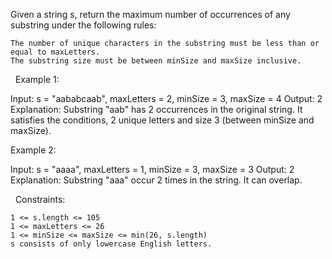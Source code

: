 Given a string s, return the maximum number of occurrences of any substring under the following rules:


	The number of unique characters in the substring must be less than or equal to maxLetters.
	The substring size must be between minSize and maxSize inclusive.


 
Example 1:

Input: s = "aababcaab", maxLetters = 2, minSize = 3, maxSize = 4
Output: 2
Explanation: Substring "aab" has 2 occurrences in the original string.
It satisfies the conditions, 2 unique letters and size 3 (between minSize and maxSize).


Example 2:

Input: s = "aaaa", maxLetters = 1, minSize = 3, maxSize = 3
Output: 2
Explanation: Substring "aaa" occur 2 times in the string. It can overlap.


 
Constraints:


	1 <= s.length <= 105
	1 <= maxLetters <= 26
	1 <= minSize <= maxSize <= min(26, s.length)
	s consists of only lowercase English letters.

